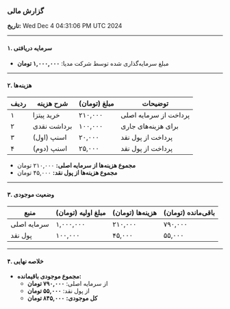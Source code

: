 ### گزارش مالی  

**تاریخ:** Wed Dec  4 04:31:06 PM UTC 2024


---

#### ۱. **سرمایه دریافتی**  
- مبلغ سرمایه‌گذاری شده توسط شرکت مدیا: **۱,۰۰۰,۰۰۰ تومان**  

---

#### ۲. **هزینه‌ها**  

| **ردیف** | **شرح هزینه**       | **مبلغ (تومان)** | **توضیحات**                  |
|----------|----------------------|-------------------|-------------------------------|
| ۱        | خرید پیتزا           | ۲۱۰,۰۰۰          | پرداخت از سرمایه اصلی        |
| ۲        | برداشت نقدی          | ۱۰۰,۰۰۰          | برای هزینه‌های جاری           |
| ۳        | اسنپ (اول)           | ۲۰,۰۰۰           | پرداخت از پول نقد            |
| ۴        | اسنپ (دوم)           | ۲۵,۰۰۰           | پرداخت از پول نقد            |  

- **مجموع هزینه‌ها از سرمایه اصلی:** ۲۱۰,۰۰۰ تومان  
- **مجموع هزینه‌ها از پول نقد:** ۴۵,۰۰۰ تومان  

---

#### ۳. **وضعیت موجودی**  

| **منبع**          | **مبلغ اولیه (تومان)** | **هزینه‌ها (تومان)** | **باقی‌مانده (تومان)** |
|--------------------|-------------------------|-----------------------|-------------------------|
| سرمایه اصلی       | ۱,۰۰۰,۰۰۰              | ۲۱۰,۰۰۰              | ۷۹۰,۰۰۰                |
| پول نقد           | ۱۰۰,۰۰۰                | ۴۵,۰۰۰               | ۵۵,۰۰۰                 |

---

#### ۴. **خلاصه نهایی**  
- **مجموع موجودی باقیمانده:**  
  - از سرمایه اصلی: **۷۹۰,۰۰۰ تومان**  
  - از پول نقد: **۵۵,۰۰۰ تومان**  
  - **کل موجودی:** **۸۴۵,۰۰۰ تومان**  
